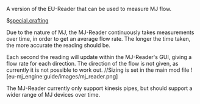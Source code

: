 A version of the EU-Reader that can be used to measure MJ flow.

$[special.crafting](eu-mj_engine:mj_reader)

Due to the nature of MJ, the MJ-Reader continuously takes measurements over time, in order to get an average flow rate.
The longer the time taken, the more accurate the reading should be.

Each second the reading will update within the MJ-Reader's GUI, giving a flow rate for each direction.
The direction of the flow is not given, as currently it is not possible to work out.
//Sizing is set in the main mod file
![eu-mj_engine:guide/images/mj_reader.png]

The MJ-Reader currently only support kinesis pipes, but should support a wider range of MJ devices over time.